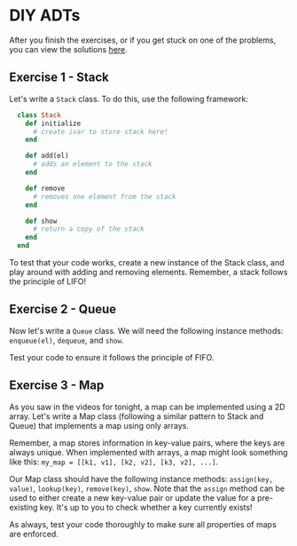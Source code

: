 # DIY ADTs

After you finish the exercises, or if you get stuck on one of the problems, you can view the solutions [here][adt-solutions].

[adt-solutions]: solution.rb

## Exercise 1 - Stack

Let's write a `Stack` class.  To do this, use the following framework:

```ruby
  class Stack
    def initialize
      # create ivar to store stack here!
    end

    def add(el)
      # adds an element to the stack
    end

    def remove
      # removes one element from the stack
    end

    def show
      # return a copy of the stack
    end
  end
```

To test that your code works, create a new instance of the Stack class, and play around with adding and removing elements.  Remember, a stack follows the principle of LIFO!


## Exercise 2 - Queue

Now let's write a `Queue` class.  We will need the following instance methods: `enqueue(el)`, `dequeue`, and `show`.  

Test your code to ensure it follows the principle of FIFO.


## Exercise 3 - Map

As you saw in the videos for tonight, a map can be implemented using a 2D array.  Let's write a Map class (following a similar pattern to Stack and Queue) that implements a map using only arrays.  

Remember, a map stores information in key-value pairs, where the keys are always unique.  When implemented with arrays, a map might look something like this: `my_map = [[k1, v1], [k2, v2], [k3, v2], ...]`.  

Our Map class should have the following instance methods: `assign(key, value)`, `lookup(key)`, `remove(key)`, `show`.  Note that the `assign` method can be used to either create a new key-value pair or update the value for a pre-existing key.  It's up to you to check whether a key currently exists!

As always, test your code thoroughly to make sure all properties of maps are enforced.   
